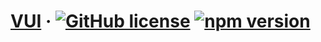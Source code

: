 # [VUI](https://github.com/venaissance/VUI) &middot; [![GitHub license](https://img.shields.io/badge/license-MIT-blue.svg)](https://github.com/venaissance/VUI/blob/master/LICENSE) [![npm version](https://img.shields.io/badge/npm-v0.1.0-blue.svg)](https://www.npmjs.com/package/vui666)
